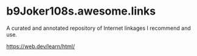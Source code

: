 # b9Joker108s.awesome.links
A curated and annotated repository of Internet linkages I recommend and use.

https://web.dev/learn/html/
